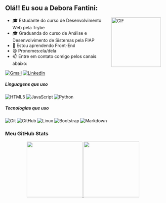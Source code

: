 <!--
**deborafantinif/deborafantinif** is a ✨ _special_ ✨ repository because its `README.md` (this file) appears on your GitHub profile.

Here are some ideas to get you started:

- 🔭 I’m currently working on ...
- 🌱 I’m currently learning ...
- 👯 I’m looking to collaborate on ...
- 🤔 I’m looking for help with ...
- 💬 Ask me about ...
- 📫 How to reach me: ...
- 😄 Pronouns: ...
- ⚡ Fun fact: ...
-->

## Olá!! Eu sou a Debora Fantini:

<img align="right" alt="GIF" height="160px" src="https://media.giphy.com/media/du3J3cXyzhj75IOgvA/giphy.gif" />

- 🎓 Estudante do curso de Desenvolvimento Web pela Trybe
- 🎓 Graduanda do curso de Análise e Desenvolvimento de Sistemas pela FIAP
- 🌱 Estou aprendendo Front-End
- 😄 Pronomes:ela/dela
- :mailbox: Entre em contato comigo pelos canais abaixo:

[![Gmail](https://img.shields.io/badge/-GMAIL-D14836?style=for-the-badge&logo=gmail&logoColor=white)](mailto:deboraferfan@gmail.om)
[![LinkedIn](https://img.shields.io/badge/-LINKEDIN-0077B5?style=for-the-badge&logo=linkedin&logoColor=white)](https://www.linkedin.com/in/deborafantini/)

##### Linguagens que uso

![HTML5](https://img.shields.io/badge/-HTML5-000000?style=flat&logo=html5)
![JavaScript](https://img.shields.io/badge/-JavaScript-000000?style=flat&logo=javascript)
![Python](https://img.shields.io/badge/-Python-000000?style=flat&logo=python)
<!--
![TypeScript](https://img.shields.io/badge/-TypeScript-000000?style=flat&logo=typescript)
![SQL](https://img.shields.io/badge/-SQL-000000?style=flat&logo=postgresql)
![Java](https://img.shields.io/badge/-Java-000000?style=flat&logo=java)
[![Telegram](https://img.shields.io/badge/-TELEGRAM-2CA5E0?style=for-the-badge&logo=telegram&logoColor=white)]()
![Linguagens usadas](https://github-readme-stats.vercel.app/api/top-langs/?username=deborafantinif&layout=compact&bg_color=ffffff&text_color=333333)
![Debora's github stats](https://github-readme-stats.vercel.app/api?username=deborafantinif&show_icons=true) 
-->

##### Tecnologias que uso

![Git](https://img.shields.io/badge/-Git-222222?style=flat&logo=git&logoColor=F05032)
![GitHub](https://img.shields.io/badge/-GitHub-222222?style=flat&logo=github&logoColor=181717)
![Linux](https://img.shields.io/badge/-Linux-222222?style=flat&logo=linux&logoColor=FCC624)
![Bootstrap](https://img.shields.io/badge/-Bootstrap-563D7C?style=flat-square&logo=Bootstrap)
![Markdown](https://img.shields.io/badge/-Markdown-000000?style=flat-square&logo=markdown)
<!--
![Node.js](https://img.shields.io/badge/-Node.js-222222?style=flat&logo=node.js&logoColor=339933)
![React](https://img.shields.io/badge/-React-222222?style=flat&logo=React&logoColor=61DAFB)
![Java Spring](https://img.shields.io/badge/-Spring-222222?style=flat&logo=spring&logoColor=6DB33F)
-->

### Meu GitHub Stats

<div align="center">
  <a href="https://github.com/deborafantinif">
  <img height="180em" src="https://github-readme-stats.vercel.app/api?username=deborafantinif&show_icons=true&theme=tokyonight&include_all_commits=true&count_private=true"/>
  <img height="180em" src="https://github-readme-stats.vercel.app/api/top-langs/?username=deborafantinif&layout=compact&langs_count=7&theme=tokyonight"/>
</div>
